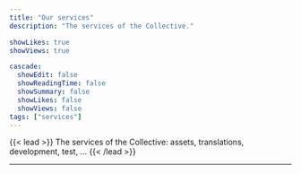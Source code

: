 ```yaml
---
title: "Our services"
description: "The services of the Collective."

showLikes: true
showViews: true

cascade:
  showEdit: false
  showReadingTime: false
  showSummary: false
  showLikes: false
  showViews: false
tags: ["services"]
---
```


{{< lead >}}
The services of the Collective: assets, translations, development, test, ...
{{< /lead >}}

---
